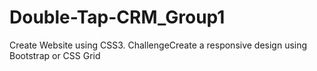 # Double-Tap-CRM_Group1
Create Website using CSS3. ChallengeCreate a responsive design using Bootstrap or CSS Grid
